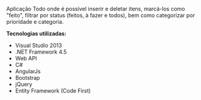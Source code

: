 <p>Aplicação Todo onde é possível inserir e deletar itens, marcá-los como "feito", filtrar por status (feitos, à fazer e todos), bem como categorizar por prioridade e categoria.</p>

<p><strong>Tecnologias utilizadas:</strong></p>
<ul>	
<li>Visual Studio 2013</li>
<li>	.NET Framework 4.5</li>
<li>	Web API</li>
<li>	C#</li>
<li>	AngularJs</li>
<li>	Bootstrap</li>
<li>	jQuery</li>
<li>	Entity Framework (Code First)</li>
</ul>
